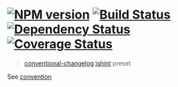 #  [![NPM version][npm-image]][npm-url] [![Build Status][travis-image]][travis-url] [![Dependency Status][daviddm-image]][daviddm-url] [![Coverage Status][coveralls-image]][coveralls-url]

> [conventional-changelog](https://github.com/ajoslin/conventional-changelog) [jshint](https://github.com/jshint/jshint) preset


See [convention](convention.md)


[npm-image]: https://badge.fury.io/js/conventional-changelog-jshint.svg
[npm-url]: https://npmjs.org/package/conventional-changelog-jshint
[travis-image]: https://travis-ci.org/stevemao/conventional-changelog-jshint.svg?branch=master
[travis-url]: https://travis-ci.org/stevemao/conventional-changelog-jshint
[daviddm-image]: https://david-dm.org/stevemao/conventional-changelog-jshint.svg?theme=shields.io
[daviddm-url]: https://david-dm.org/stevemao/conventional-changelog-jshint
[coveralls-image]: https://coveralls.io/repos/stevemao/conventional-changelog-jshint/badge.svg
[coveralls-url]: https://coveralls.io/r/stevemao/conventional-changelog-jshint
